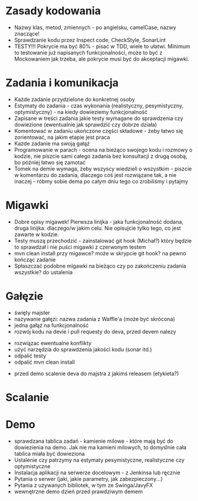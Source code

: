# Zasady kodowania
* Nazwy klas, metod, zmiennych - po angielsku, camelCase, nazwy znaczące!
* Sprawdzanie kodu przez Inspect code, CheckStyle, SonarLint
* TESTY!!! Pokrycie ma być 80% - pisać w TDD, wiele to ułatwi. Minimum to testowanie już napisanych funkcjonalności, może to być z Mockowaniem jak trzeba, ale pokrycie musi być do akceptacji migawki.


# Zadania i komunikacja
* Każde zadanie przydzielone do konkretnej osoby
* Estymaty do zadania - czas wykonania (realistyczny, pesymistyczny, optymistyczny) - na kiedy dowieziemy funkcjonalność
* Zapisane w treści zadania jakie testy wymagane do sprawdzenia czy dowiezione (ewentualnie jak sprawdzić czy dobrze działa)
* Komentować w zadaniu ukończone części składowe - żeby łatwo się zorientować, na jakim etapie jest praca
* Każde zadanie ma swoją gałąź
* Programowanie w parach - ocena na bieżąco swojego kodu i rozmowy o kodzie, nie piszcie sami całego zadania bez konsultacji z drugą osobą, bo później łatwo się zamotać
* Tomek na demie wymaga, żeby wszyscy wiedzieli o wszystkim - piszcie w komentarzu do zadania, dlaczego coś jest rozwiązane tak, a nie inaczej - róbmy sobie dema po całym dniu tego co zrobiliśmy i pytajmy


# Migawki
* Dobre opisy migawek! Pierwsza linijka - jaka funkcjonalność dodana, druga linijka: dlaczego/w jakim celu. Nie opisujcie tylko tego, co jest zawarte w kodzie.
* Testy muszą przechodzić - zainstalować git hook (Michał?) który będzie to sprawdzał i nie puści migawki z czerwonym testem
* mvn clean install przy migawce? może w skrypcie git hook? na pewno kończąc zadanie
* Spłaszczać podobne migawki na bieżąco czy po zakończeniu zadania wszystkie? do ustalenia

# Gałęzie
* święty majster
* nazywanie gałęzi: nazwa zadania z Waffle'a (może być skrócona)
* jedna gałąź na funkcjonalność
* rozwój kodu na devie i pull requesty do deva, przed devem nalezy
- rozwiązac ewentualne konflikty
- użyć narzędzia do sprawdzenia jakości kodu (sonar itd.)
- odpalić testy
- odpalić mvn clean install
* przed demo scalenie deva do majstra z jakimś releasem (etykieta?)

# Scalanie

# Demo
* sprawdzana tablica zadań - kamienie milowe - które mają być do dowiezienia na demo. Jak nie ma kamieni milowych, to domyślnie cała tablica miała być dowieziona
* Ustalenie czy patrzymy na estymaty pesymistyczne, realistyczne czy optymistyczne
* Instalacja aplikacji na serwerze docelowym - z Jenkinsa lub ręcznie
* Pytania o serwer (jaki, jakie parametry, jak zabezpieczony...)
* Pytania z używanych bibliotek, w tym ze Swinga/JavyFX
* wewnętrzne demo dzień przed prawdziwym demem 

